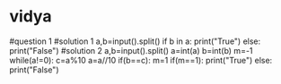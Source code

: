 # vidya
#question 1
#solution 1
a,b=input().split()
if b in a:
    print("True")
else:
    print("False")
#solution 2
a,b=input().split()
a=int(a)
b=int(b)
m=-1
while(a!=0):
    c=a%10
    a=a//10
    if(b==c):
        m=1
if(m==1):
    print("True")
else:
    print("False")
    
